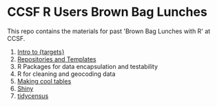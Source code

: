 # CCSF R Users Brown Bag Lunches
 
This repo contains the materials for past 'Brown Bag Lunches with R' at CCSF.

1. [Intro to {targets}](./materials/01-targets/)
2. [Repositories and Templates](./materials/02-templates/)
3. R Packages for data encapsulation and testability
4. R for cleaning and geocoding data
5. [Making cool tables](./materials/05-tables/)
6. [Shiny](./materials/06-shiny/)
7. [tidycensus](./materials/07-tidycensus/)
   

